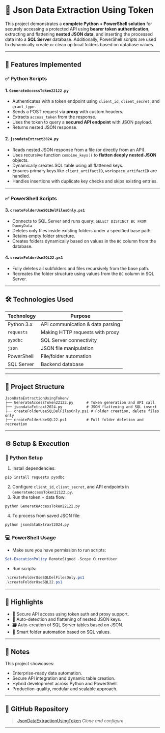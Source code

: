 # 📁 Json Data Extraction Using Token

This project demonstrates a **complete Python + PowerShell solution** for securely accessing a protected API using **bearer token authentication**, extracting and flattening **nested JSON data**, and inserting the processed data into a **SQL Server** database. Additionally, PowerShell scripts are used to dynamically create or clean up local folders based on database values.

---

## 🔧 Features Implemented

### ✅ Python Scripts

#### 1. `GenerateAccessToken22122.py`

* Authenticates with a token endpoint using `client_id`, `client_secret`, and `grant_type`.
* Sends a POST request via **proxy** with custom headers.
* Extracts `access_token` from the response.
* Uses the token to query a **secured API endpoint** with JSON payload.
* Returns nested JSON response.

#### 2. `jsondataExtraxt2024.py`

* Reads nested JSON response from a file (or directly from an API).
* Uses recursive function `combine_keys()` to **flatten deeply nested JSON** objects.
* Dynamically creates SQL table using all flattened keys.
* Ensures primary keys like `client_artifactID`, `workspace_artifactID` are handled.
* Handles insertions with duplicate key checks and skips existing entries.

---

### ✅ PowerShell Scripts

#### 3. `createFolderUseSQLDelFilesOnly.ps1`

* Connects to SQL Server and runs query: `SELECT DISTINCT BC FROM DummyData`
* Deletes only files inside existing folders under a specified base path.
* Retains empty folder structure.
* Creates folders dynamically based on values in the `BC` column from the database.

#### 4. `createFolderUseSQL22.ps1`

* Fully deletes all subfolders and files recursively from the base path.
* Recreates the folder structure using values from the `BC` column in SQL Server.

---

## 🛠 Technologies Used

| Technology | Purpose                          |
| ---------- | -------------------------------- |
| Python 3.x | API communication & data parsing |
| `requests` | Making HTTP requests with proxy  |
| `pyodbc`   | SQL Server connectivity          |
| `json`     | JSON file manipulation           |
| PowerShell | File/folder automation           |
| SQL Server | Backend database                 |

---

## 📂 Project Structure

```
JsonDataExtractionUsingToken/
├── GenerateAccessToken22122.py      # Token generation and API call
├── jsondataExtraxt2024.py           # JSON flattening and SQL insert
├── createFolderUseSQLDelFilesOnly.ps1 # Folder creation, delete files only
├── createFolderUseSQL22.ps1         # Full folder deletion and recreation
```

---

## ⚙️ Setup & Execution

### 🐍 Python Setup

1. Install dependencies:

```bash
pip install requests pyodbc
```

2. Configure `client_id`, `client_secret`, and API endpoints in `GenerateAccessToken22122.py`.
3. Run the token + data flow:

```bash
python GenerateAccessToken22122.py
```

4. To process from saved JSON file:

```bash
python jsondataExtraxt2024.py
```

### 💻 PowerShell Usage

* Make sure you have permission to run scripts:

```powershell
Set-ExecutionPolicy RemoteSigned -Scope CurrentUser
```

* Run scripts:

```powershell
.\createFolderUseSQLDelFilesOnly.ps1
.\createFolderUseSQL22.ps1
```

---

## 📌 Highlights

* 🔐 Secure API access using token auth and proxy support.
* 🧩 Auto-detection and flattening of nested JSON keys.
* 🗃️ Auto-creation of SQL Server tables based on JSON.
* 📁 Smart folder automation based on SQL values.

---

## 📣 Notes

This project showcases:

* Enterprise-ready data automation.
* Secure API integration and dynamic table creation.
* Hybrid development across Python and PowerShell.
* Production-quality, modular and scalable approach.

---

## 🔗 GitHub Repository

> [JsonDataExtractionUsingToken](https://github.com/abhijeetraj22/PDF-Processing-Automation-Ballard-Spahr-/new/main/JsonDataExtractionUsingToken)
> *Clone and configure.*
---

